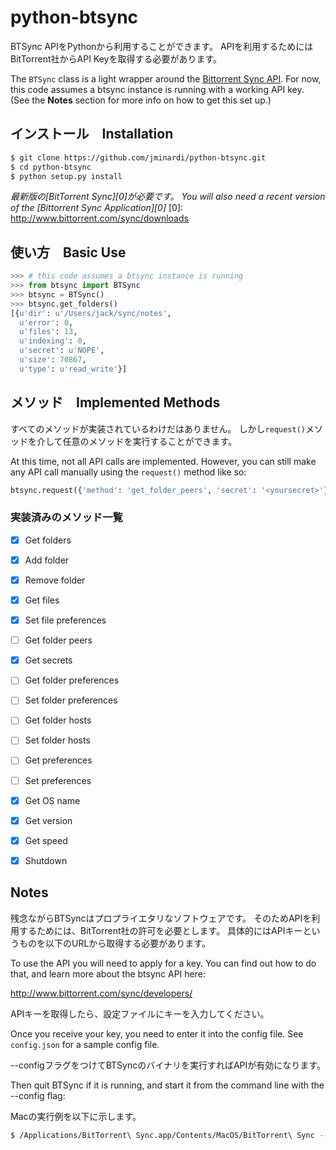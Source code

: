 # python-btsync

BTSync APIをPythonから利用することができます。
APIを利用するためにはBitTorrent社からAPI Keyを取得する必要があります。

The `BTSync` class is a light wrapper around the [Bittorrent Sync API][1].
For now, this code assumes a btsync instance is running with a working API key.
(See the **Notes** section for more info on how to get this set up.)

[1]: http://www.bittorrent.com/sync/developers/api

## インストール　Installation
```bash
$ git clone https://github.com/jminardi/python-btsync.git
$ cd python-btsync
$ python setup.py install
```
*最新版の[BitTorrent Sync][0]が必要です。*
*You will also need a recent version of the [Bittorrent Sync Application][0]*
[0]: http://www.bittorrent.com/sync/downloads


## 使い方　Basic Use

```python
>>> # this code assumes a btsync instance is running
>>> from btsync import BTSync
>>> btsync = BTSync()
>>> btsync.get_folders()
[{u'dir': u'/Users/jack/sync/notes',
  u'error': 0,
  u'files': 13,
  u'indexing': 0,
  u'secret': u'NOPE',
  u'size': 70867,
  u'type': u'read_write'}]
```

## メソッド　Implemented Methods
すべてのメソッドが実装されているわけだはありません。
しかし`request()`メソッドを介して任意のメソッドを実行することができます。

At this time, not all API calls are implemented. However, you can still 
make any API call manually using the `request()` method like so:

```python
btsync.request({'method': 'get_folder_peers', 'secret': '<yoursecret>'})
```

### 実装済みのメソッド一覧
* [x] Get folders
* [x] Add folder
* [x] Remove folder
* [x] Get files
* [x] Set file preferences
* [ ] Get folder peers
* [x] Get secrets
* [ ] Get folder preferences
* [ ] Set folder preferences
* [ ] Get folder hosts
* [ ] Set folder hosts
* [ ] Get preferences
* [ ] Set preferences
* [x] Get OS name
* [x] Get version
* [x] Get speed
* [x] Shutdown


## Notes

残念ながらBTSyncはプロプライエタリなソフトウェアです。
そのためAPIを利用するためには、BitTorrent社の許可を必要とします。
具体的にはAPIキーというものを以下のURLから取得する必要があります。

To use the API you will need to apply for a key. You can find out
how to do that, and learn more about the btsync API here:

<http://www.bittorrent.com/sync/developers/>

APIキーを取得したら、設定ファイルにキーを入力してください。

Once you receive your key, you need to enter it into the config file.
See `config.json` for a sample config file.

--configフラグをつけてBTSyncのバイナリを実行すればAPIが有効になります。

Then quit BTSync if it is running, and start it from the command line with the --config flag:

Macの実行例を以下に示します。

```bash
$ /Applications/BitTorrent\ Sync.app/Contents/MacOS/BitTorrent\ Sync --config path/to/config.json
```
